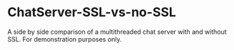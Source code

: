 # ChatServer-SSL-vs-no-SSL
A side by side comparison of a multithreaded chat server with and without SSL. For demonstration purposes only.

